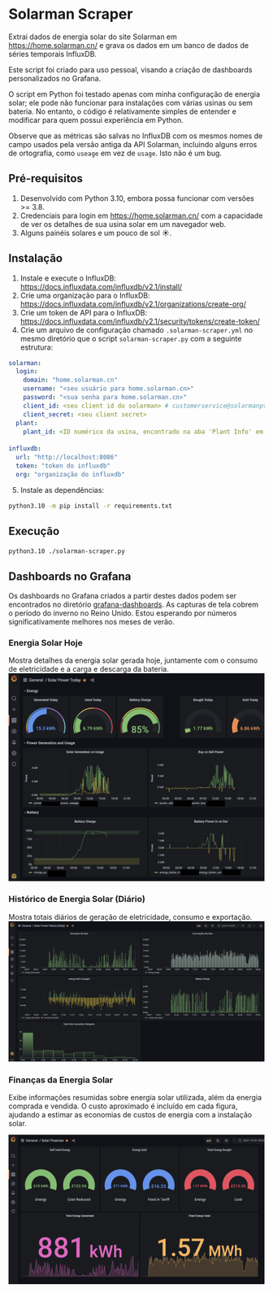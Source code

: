 
# Solarman Scraper

Extrai dados de energia solar do site Solarman em https://home.solarman.cn/ e grava os dados em um banco de dados de séries temporais InfluxDB.

Este script foi criado para uso pessoal, visando a criação de dashboards personalizados no Grafana.

O script em Python foi testado apenas com minha configuração de energia solar; ele pode não funcionar para instalações com várias usinas ou sem bateria. No entanto, o código é relativamente simples de entender e modificar para quem possui experiência em Python.

Observe que as métricas são salvas no InfluxDB com os mesmos nomes de campo usados pela versão antiga da API Solarman, incluindo alguns erros de ortografia, como `useage` em vez de `usage`. Isto não é um bug.

## Pré-requisitos

1. Desenvolvido com Python 3.10, embora possa funcionar com versões >= 3.8.
2. Credenciais para login em https://home.solarman.cn/ com a capacidade de ver os detalhes de sua usina solar em um navegador web.
3. Alguns painéis solares e um pouco de sol ☀️.

## Instalação

1. Instale e execute o InfluxDB: https://docs.influxdata.com/influxdb/v2.1/install/
2. Crie uma organização para o InfluxDB: https://docs.influxdata.com/influxdb/v2.1/organizations/create-org/
3. Crie um token de API para o InfluxDB: https://docs.influxdata.com/influxdb/v2.1/security/tokens/create-token/
4. Crie um arquivo de configuração chamado `.solarman-scraper.yml` no mesmo diretório que o script `solarman-scraper.py` com a seguinte estrutura:

```yaml
solarman:
  login:
    domain: "home.solarman.cn"
    username: "<seu usuário para home.solarman.cn>"
    password: "<sua senha para home.solarman.cn>"
    client_id: <seu client id do solarman> # customerservice@solarmanpv.com envie e-mail solicitando o client_id e secret_id, informe que é para uso pessoal.
    client_secret: <seu client secret>
  plant:
    plant_id: <ID numérico da usina, encontrado na aba 'Plant Info' em https://home.solarman.cn/main.html>

influxdb:
  url: "http://localhost:8086"
  token: "token do influxdb"
  org: "organização do influxdb"
```

5. Instale as dependências:

```bash
python3.10 -m pip install -r requirements.txt
```

## Execução
```bash
python3.10 ./solarman-scraper.py
```

## Dashboards no Grafana

Os dashboards no Grafana criados a partir destes dados podem ser encontrados no diretório [grafana-dashboards](./grafana-dashboards).
As capturas de tela cobrem o período do inverno no Reino Unido. Estou esperando por números significativamente melhores nos meses de verão.

### Energia Solar Hoje
Mostra detalhes da energia solar gerada hoje, juntamente com o consumo de eletricidade e a carga e descarga da bateria.
![Energia Solar Hoje](./grafana-dashboards/Solar%20Power%20Today.png "Energia Solar Hoje")

### Histórico de Energia Solar (Diário)
Mostra totais diários de geração de eletricidade, consumo e exportação.
![Histórico de Energia Solar (Diário)](./grafana-dashboards/Solar%20Power%20History%20(Daily).png "Histórico de Energia Solar (Diário)")

### Finanças da Energia Solar
Exibe informações resumidas sobre energia solar utilizada, além da energia comprada e vendida. O custo aproximado é incluído em cada figura, ajudando a estimar as economias de custos de energia com a instalação solar.

![Finanças da Energia Solar](./grafana-dashboards/Solar%20Finances.png "Finanças da Energia Solar")
